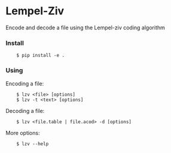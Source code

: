 # Lempel-Ziv
Encode and decode a file using the Lempel-ziv coding algorithm


### Install

```
    $ pip install -e .
```
  
### Using

Encoding a file:

```
    $ lzv <file> [options]
    $ lzv -t <text> [options]
```

Decoding a file:

```
    $ lzv <file.table | file.acod> -d [options]
```
  
More options:

```
    $ lzv --help
```
